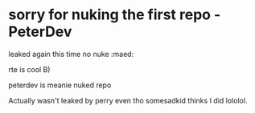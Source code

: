 # sorry for nuking the first repo - PeterDev

leaked again this time no nuke :maed:

rte is cool B)

peterdev is meanie nuked repo

Actually wasn't leaked by perry even tho somesadkid thinks I did lololol.
